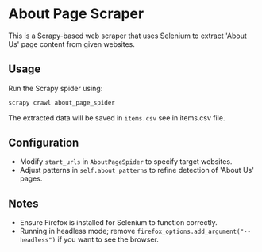 # About Page Scraper

This is a Scrapy-based web scraper that uses Selenium to extract 'About Us' page content from given websites.


## Usage
Run the Scrapy spider using:
```bash
scrapy crawl about_page_spider
```

The extracted data will be saved in `items.csv` see in items.csv file.

## Configuration
- Modify `start_urls` in `AboutPageSpider` to specify target websites.
- Adjust patterns in `self.about_patterns` to refine detection of 'About Us' pages.

## Notes
- Ensure Firefox is installed for Selenium to function correctly.
- Running in headless mode; remove `firefox_options.add_argument("--headless")` if you want to see the browser.


